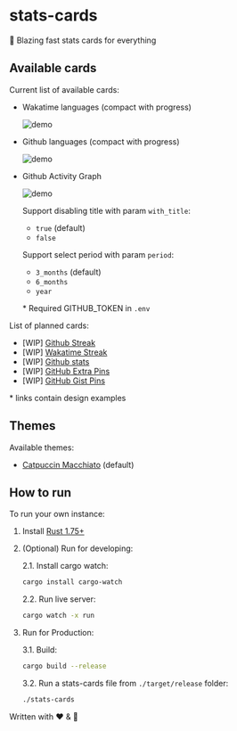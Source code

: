 # stats-cards

🦀 Blazing fast stats cards for everything

## Available cards

Current list of available cards:

- Wakatime languages (compact with progress)

   <img src="https://stats-cards.toil.cc/v1/top-langs/wakatime?username=Toil" alt="demo" />

- Github languages (compact with progress)

   <img src="https://stats-cards.toil.cc/v1/top-langs/github?username=ilyhalight" alt="demo" />

- Github Activity Graph

   <img src="https://stats-cards.toil.cc/v1/activity/github?username=ilyhalight&period=3_months&with_title=true" alt="demo" />

  Support disabling title with param `with_title`:

  - `true` (default)
  - `false`

  Support select period with param `period`:

  - `3_months` (default)
  - `6_months`
  - `year`

  \* Required GITHUB_TOKEN in `.env`

List of planned cards:

- [WIP] [Github Streak](https://github.com/DenverCoder1/github-readme-streak-stats)
- [WIP] [Wakatime Streak](https://github.com/DenverCoder1/github-readme-streak-stats)
- [WIP] [Github stats](https://github.com/anuraghazra/github-readme-stats)
- [WIP] [GitHub Extra Pins](https://github.com/anuraghazra/github-readme-stats)
- [WIP] [GitHub Gist Pins](https://github.com/anuraghazra/github-readme-stats)

\* links contain design examples

## Themes

Available themes:

- [Catpuccin Macchiato](https://github.com/catppuccin/catppuccin) (default)

## How to run

To run your own instance:

1. Install [Rust 1.75+](https://www.rust-lang.org/learn/get-started)

2. (Optional) Run for developing:

   2.1. Install cargo watch:

   ```bash
   cargo install cargo-watch
   ```

   2.2. Run live server:

   ```bash
   cargo watch -x run
   ```

3. Run for Production:

   3.1. Build:

   ```bash
   cargo build --release
   ```

   3.2. Run a stats-cards file from `./target/release` folder:

   ```bash
   ./stats-cards
   ```

Written with ❤️ & 🦀
